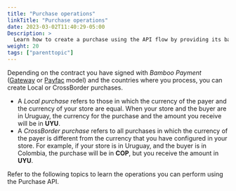 ```yaml
---
title: "Purchase operations"
linkTitle: "Purchase operations"
date: 2023-03-02T11:40:29-05:00
Description: >
  Learn how to create a purchase using the API flow by providing its basic information. Furthermore, explore the various operations available for existing purchases.
weight: 20
tags: ["parenttopic"]
---
```


Depending on the contract you have signed with _Bamboo Payment_ ([Gateway](/en/docs/getting-started/concepts.html#gateway-model) or [Payfac](concepts.html#payfac-model) model) and the countries where you process, you can create Local or CrossBorder purchases.

* A _Local purchase_ refers to those in which the currency of the payer and the currency of your store are equal. When your store and the buyer are in Uruguay, the currency for the purchase and the amount you receive will be in **UYU**.
* A _CrossBorder purchase_ refers to all purchases in which the currency of the payer is different from the currency that you have configured in your store. For example, if your store is in Uruguay, and the buyer is in Colombia, the purchase will be in **COP**, but you receive the amount in **UYU**.

Refer to the following topics to learn the operations you can perform using the Purchase API.